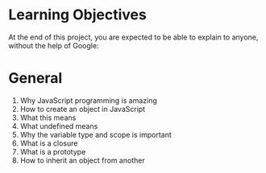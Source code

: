 # Learning Objectives
At the end of this project, you are expected to be able to explain to anyone, without the help of Google:

# General
1. Why JavaScript programming is amazing
2. How to create an object in JavaScript
3. What this means
4. What undefined means
5. Why the variable type and scope is important
6. What is a closure
7. What is a prototype
8. How to inherit an object from another
